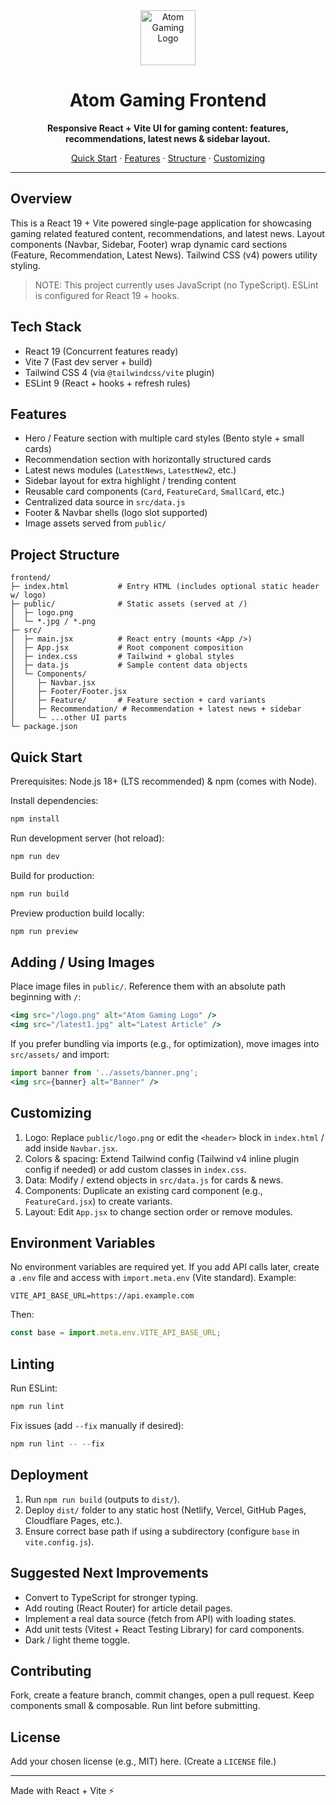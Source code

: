 <div align="center">
	<img src="/logo.png" alt="Atom Gaming Logo" height="88" />
	<h1>Atom Gaming Frontend</h1>
	<p><strong>Responsive React + Vite UI for gaming content: features, recommendations, latest news & sidebar layout.</strong></p>
	<p>
		<a href="#quick-start">Quick Start</a> ·
		<a href="#features">Features</a> ·
		<a href="#project-structure">Structure</a> ·
		<a href="#customizing">Customizing</a>
	</p>
</div>

---

## Overview

This is a React 19 + Vite powered single‑page application for showcasing gaming related featured content, recommendations, and latest news. Layout components (Navbar, Sidebar, Footer) wrap dynamic card sections (Feature, Recommendation, Latest News). Tailwind CSS (v4) powers utility styling.

> NOTE: This project currently uses JavaScript (no TypeScript). ESLint is configured for React 19 + hooks.

## Tech Stack

- React 19 (Concurrent features ready)
- Vite 7 (Fast dev server + build)
- Tailwind CSS 4 (via `@tailwindcss/vite` plugin)
- ESLint 9 (React + hooks + refresh rules)

## Features

- Hero / Feature section with multiple card styles (Bento style + small cards)
- Recommendation section with horizontally structured cards
- Latest news modules (`LatestNews`, `LatestNew2`, etc.)
- Sidebar layout for extra highlight / trending content
- Reusable card components (`Card`, `FeatureCard`, `SmallCard`, etc.)
- Centralized data source in `src/data.js`
- Footer & Navbar shells (logo slot supported)
- Image assets served from `public/`

## Project Structure

```
frontend/
├─ index.html           # Entry HTML (includes optional static header w/ logo)
├─ public/              # Static assets (served at /)
│  ├─ logo.png
│  └─ *.jpg / *.png
├─ src/
│  ├─ main.jsx          # React entry (mounts <App />)
│  ├─ App.jsx           # Root component composition
│  ├─ index.css         # Tailwind + global styles
│  ├─ data.js           # Sample content data objects
│  └─ Components/
│     ├─ Navbar.jsx
│     ├─ Footer/Footer.jsx
│     ├─ Feature/       # Feature section + card variants
│     ├─ Recommendation/ # Recommendation + latest news + sidebar
│     └─ ...other UI parts
└─ package.json
```

## Quick Start

Prerequisites: Node.js 18+ (LTS recommended) & npm (comes with Node).

Install dependencies:

```powershell
npm install
```

Run development server (hot reload):

```powershell
npm run dev
```

Build for production:

```powershell
npm run build
```

Preview production build locally:

```powershell
npm run preview
```

## Adding / Using Images

Place image files in `public/`. Reference them with an absolute path beginning with `/`:

```jsx
<img src="/logo.png" alt="Atom Gaming Logo" />
<img src="/latest1.jpg" alt="Latest Article" />
```

If you prefer bundling via imports (e.g., for optimization), move images into `src/assets/` and import:

```jsx
import banner from '../assets/banner.png';
<img src={banner} alt="Banner" />
```

## Customizing

1. Logo: Replace `public/logo.png` or edit the `<header>` block in `index.html` / add inside `Navbar.jsx`.
2. Colors & spacing: Extend Tailwind config (Tailwind v4 inline plugin config if needed) or add custom classes in `index.css`.
3. Data: Modify / extend objects in `src/data.js` for cards & news.
4. Components: Duplicate an existing card component (e.g., `FeatureCard.jsx`) to create variants.
5. Layout: Edit `App.jsx` to change section order or remove modules.

## Environment Variables

No environment variables are required yet. If you add API calls later, create a `.env` file and access with `import.meta.env` (Vite standard). Example:

```
VITE_API_BASE_URL=https://api.example.com
```

Then:

```js
const base = import.meta.env.VITE_API_BASE_URL;
```

## Linting

Run ESLint:

```powershell
npm run lint
```

Fix issues (add `--fix` manually if desired):

```powershell
npm run lint -- --fix
```

## Deployment

1. Run `npm run build` (outputs to `dist/`).
2. Deploy `dist/` folder to any static host (Netlify, Vercel, GitHub Pages, Cloudflare Pages, etc.).
3. Ensure correct base path if using a subdirectory (configure `base` in `vite.config.js`).

## Suggested Next Improvements

- Convert to TypeScript for stronger typing.
- Add routing (React Router) for article detail pages.
- Implement a real data source (fetch from API) with loading states.
- Add unit tests (Vitest + React Testing Library) for card components.
- Dark / light theme toggle.

## Contributing

Fork, create a feature branch, commit changes, open a pull request. Keep components small & composable. Run lint before submitting.

## License

Add your chosen license (e.g., MIT) here. (Create a `LICENSE` file.)

---

Made with React + Vite ⚡
